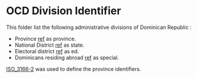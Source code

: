 # OCD Division Identifier 

This folder list the following administrative divisions of Dominican Republic :

* Province [ref](https://es.wikipedia.org/wiki/C%C3%A1mara_de_Diputados_de_la_Rep%C3%BAblica_Dominicana) as province.
* National District [ref](https://en.wikipedia.org/wiki/Distrito_Nacional) as state.
* Electoral district [ref](https://es.wikipedia.org/wiki/C%C3%A1mara_de_Diputados_de_la_Rep%C3%BAblica_Dominicana) as ed.
* Dominicans residing abroad [ref](https://es.wikipedia.org/wiki/C%C3%A1mara_de_Diputados_de_la_Rep%C3%BAblica_Dominicana) as special.

[ISO_3166-2](https://www.iso.org/obp/ui/#iso:code:3166:DO) was used to define the province identifiers.
